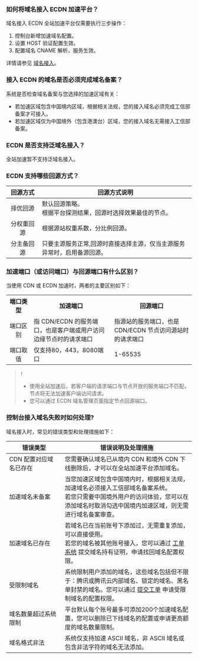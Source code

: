 ### 如何将域名接入 ECDN 加速平台？

域名接入 ECDN 全站加速平台仅需要执行三步操作：
1. 控制台新增加速域名配置。
2. 设置 HOST 验证配置生效。
3. 配置域名 CNAME 解析，服务生效。

详情请参见 [域名接入](https://cloud.tencent.com/document/product/570/10361)。

### 接入 ECDN 的域名是否必须完成域名备案？
系统是否检查域名备案与您选择的加速区域有关：
- 若加速区域包含中国境内区域，根据相关法规，您的接入域名必须完成工信部备案才可接入。
- 若加速区域仅为中国境外（包含港澳台）区域，您的接入域名无需接入工信部备案。

### ECDN 是否支持泛域名接入？

全站加速暂不支持泛域名接入。

### ECDN 支持哪些回源方式？

<table style="display:table;" width="80%">
	<thead>
		<tr>
			<th colspan="1" style="text-align: center" width=15%> 回源方式 </th>
			<th colspan="1" style="text-align: center" width=70%> 回源方式说明 </th>
		</tr>
	</thead>
	<tbody>
		<tr>
			<td style="text-align: center">择优回源 </td>
			<td>默认回源策略。</br>根据平台探测结果，回源时选择效果最佳的节点。 </td>
		</tr>
		<tr>
			<td style="text-align: center">分权重回源 </td>
			<td>根据源站权重系数，分比例回源。 </td>
		</tr>
		<tr>
			<td style="text-align: center">分主备回源 </td>
			<td>只要主源服务正常,回源时直接选择主源，仅当主源服务异常时，启用备源回源。 </td>
		</tr>
	</tbody>
</table>



<span id="port"></span>

### 加速端口（或访问端口）与回源端口有什么区别？

当使用 CDN 或 ECDN 加速时，两者的主要区别如下：

<table>
   <tr>
      <th style="width: 80px; text-align: center;">端口类型</th>
      <th style="width: 300px; text-align: center;">加速端口</th>
      <th style="width: 300px; text-align: center;">回源端口</th>
   </tr>
   <tr>
      <td style="width: 80px; text-align: center;">端口区别</td>
      <td style="width: 300px; text-align: left;">指 CDN/ECDN 的服务端口，也是客户端或用户访问边缘节点时的请求端口</td>
      <td style="width: 300px; text-align: left;">指源站的服务端口，也是 CDN/ECDN 节点访问源站时的请求端口</td>
   </tr>
   <tr>
      <td style="width: 80px; text-align: center;">端口取值</td>
      <td>仅支持80，443，8080端口</td>
      <td>1-65535</td>
   </tr>
</table>


>! 
> - 使用全站加速后，若客户端的请求端口与节点开放的服务端口不匹配，节点将无法加速客户端访问请求。  
> - 您可以通过 ECDN 域名管理页面指定节点回源端口。

### 控制台接入域名失败时如何处理?

域名接入时，常见的错误类型和处理措施如下：

<table style="display:table;" width="100%">
	<thead>
		<tr>
			<th colspan="1" style="text-align: center" width=30%> 错误类型 </th>
			<th colspan="1" style="text-align: center" width=70%> 错误说明及处理措施 </th>
		</tr>
	</thead>
	<tbody>
		<tr>
			<td>CDN 配置对应域名已存在 </td>
			<td>您需要确认域名已从境内 CDN 和境外 CDN 下线删除后，才可以在全站加速平台添加域名。 </td>
		</tr>
		<tr>
			<td>加速域名未备案 </td>
			<td>当您加速区域包含中国境内时，根据相关法规，加速域名必须接入工信部域名备案系统。</br>若您只需要中国境外用户的访问体验，您可以在添加域名时取消勾选中国境内加速区域，则无需进行域名备案审查。 </td>
		</tr>
		<tr>
			<td>加速域名已存在 </td>
			<td>若域名已在当前账号下添加过，无需重复添加，可以直接使用。</br>若您的域名被其他账号接入，您可以通过 <a href='https://console.cloud.tencent.com/workorder/category'>工单系统</a> 提交域名持有证明，申请找回域名配置权限。 </td>
		</tr>
		<tr>
			<td>受限制域名 </td>
			<td>系统限制用户添加的域名，这些域名包括但不限于：腾讯或腾讯云内部域名、锁定的域名、黑名单封禁的域名。您可以通过 <a href='https://console.cloud.tencent.com/workorder/category'>提交工单</a> 申请受限制域名的配置权限。 </td>
		</tr>
		<tr>
			<td>域名数量超过系统限制 </td>
			<td>平台默认每个账号最多可添加200个加速域名配置，您可以删除已下线域名的配置或申请更高额度的域名数量限制。 </td>
		</tr>
		<tr>
			<td>域名格式非法 </td>
			<td>系统仅支持加速 ASCII 域名，非 ASCII 域名或包含非法字符的域名无法添加。 </td>
		</tr>
	</tbody>
</table>






